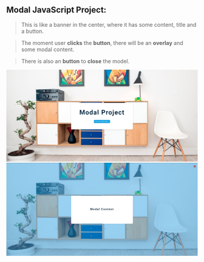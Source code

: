## Modal JavaScript Project:

> This is like a banner in the center, where it has some content, title and a button.

> The moment user **clicks** the **button**, there will be an **overlay** and some modal content.

> There is also an **button** to **close** the model.

![](modal1.png)
![](modal2.png)
